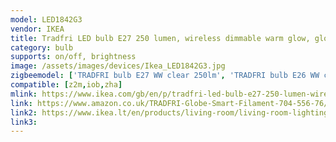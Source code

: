 ```yaml
---
model: LED1842G3
vendor: IKEA
title: Tradfri LED bulb E27 250 lumen, wireless dimmable warm glow, globe brown clear glass
category: bulb
supports: on/off, brightness
image: /assets/images/devices/Ikea_LED1842G3.jpg
zigbeemodel: ['TRADFRI bulb E27 WW clear 250lm', 'TRADFRI bulb E26 WW clear 250lm']
compatible: [z2m,iob,zha]
mlink: https://www.ikea.com/gb/en/p/tradfri-led-bulb-e27-250-lumen-wireless-dimmable-warm-glow-globe-brown-clear-glass-70455676/
link: https://www.amazon.co.uk/TRADFRI-Globe-Smart-Filament-704-556-76/dp/B07ZN6B9JF
link2: https://www.ikea.lt/en/products/living-room/living-room-lighting/light-bulbs/tradfri-led-bulb-e27-250-lumen-art-70455676
link3: 
---
```

